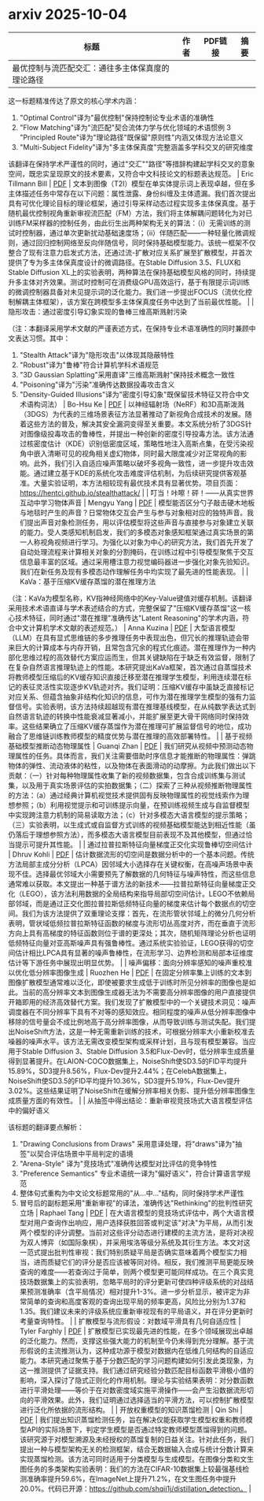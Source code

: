 # arxiv 2025-10-04

| 标题 | 作者 | PDF链接 |  摘要 |
|------|------|--------|------|
| 最优控制与流匹配交汇：通往多主体保真度的理论路径

这一标题精准传达了原文的核心学术内涵：
1. "Optimal Control"译为"最优控制"保持控制论专业术语的准确性
2. "Flow Matching"译为"流匹配"契合流体力学与优化领域的术语惯例
3 "Principled Route"译为"理论路径"既保留"原则性"内涵又体现方法论意义
4. "Multi-Subject Fidelity"译为"多主体保真度"完整涵盖多学科交叉的研究维度

该翻译在保持学术严谨性的同时，通过"交汇""路径"等措辞构建起学科交叉的意象空间，既忠实呈现原文的技术要素，又符合中文科技论文的标题表达规范。 | Eric Tillmann Bill | [PDF](http://arxiv.org/pdf/2510.02315v1) | 文本到图像（T2I）模型在单实体提示词上表现卓越，但在多主体描述任务中常存在以下问题：属性泄露、身份纠缠及主体遗漏。我们首次提出具有可优化理论目标的理论框架，通过引导采样动态过程实现多主体保真度。基于随机最优控制视角重新审视流匹配（FM）方法，我们将主体解耦问题转化为对已训练FM采样器的控制任务，由此衍生出两种架构无关的算法：（i）无需训练的测试时控制器，通过单次更新扰动基础速度场；（ii）伴随匹配——一种轻量化微调规则，通过回归控制网络至反向伴随信号，同时保持基础模型能力。该统一框架不仅整合了现有注意力启发式方法，还通过流-扩散对应关系扩展至扩散模型，并首次提供了专为多主体保真度设计的微调路径。在Stable Diffusion 3.5、FLUX和Stable Diffusion XL上的实验表明，两种算法在保持基础模型风格的同时，持续提升多主体对齐效果。测试时控制可在消费级GPU高效运行，基于有限提示词训练的微调控制器具备对未见提示词的泛化能力。我们进一步提出FOCUS（流优化控制解耦主体框架），该方案在跨模型多主体保真度任务中达到了当前最优性能。 |
| 隐形攻击：通过密度引导幻象实现的鲁棒三维高斯溅射污染

（注：本翻译采用学术文献的严谨表述方式，在保持专业术语准确性的同时兼顾中文表达习惯。其中：
1. "Stealth Attack"译为"隐形攻击"以体现其隐蔽特性
2. "Robust"译为"鲁棒"符合计算机学科术语规范
3. "3D Gaussian Splatting"采用直译"三维高斯溅射"保持技术概念一致性
4. "Poisoning"译为"污染"准确传达数据投毒攻击含义
5. "Density-Guided Illusions"译为"密度引导幻象"既保留技术特征又符合中文术语构词法） | Bo-Hsu Ke | [PDF](http://arxiv.org/pdf/2510.02314v1) | 以神经辐射场（NeRF）和3D高斯泼溅（3DGS）为代表的三维场景表征方法显著推动了新视角合成技术的发展。随着这些方法的普及，解决其安全漏洞变得至关重要。本文系统分析了3DGS针对图像级投毒攻击的鲁棒性，并提出一种创新的密度引导投毒方法。该方法通过核密度估计（KDE）识别低密度区域，策略性地注入高斯点集，在受污染视角中嵌入清晰可见的视角相关虚幻物体，同时最大限度减少对正常视角的影响。此外，我们引入自适应噪声策略以破坏多视角一致性，进一步提升攻击效能。通过建立基于KDE的系统化攻击难度评估机制，为后续研究提供客观基准。大量实验证明，本方法相较现有最优技术具有显著优势。项目页面：https://hentci.github.io/stealthattack/ |
| 叮当！咔嚓！砰！——从真实世界互动中学习物体声音 | Mengyu Yang | [PDF](http://arxiv.org/pdf/2510.02313v1) | 模型能否区分勺子敲击硬木地板与地毯时产生的声音？日常物体交互会产生与参与对象相对应的独特声音。我们提出声音对象检测任务，用以评估模型将这些声音与直接参与对象建立关联的能力。受人类感知机制启发，我们的多模态对象感知框架通过真实场景的第一人称视角视频进行学习。为强化以对象为中心的研究方法，我们首先开发了自动处理流程来计算相关对象的分割掩码，在训练过程中引导模型聚焦于交互信息最丰富的区域。通过采用槽注意力视觉编码器进一步强化对象先验知识。我们在新任务及现有多模态动作理解任务中均实现了最先进的性能表现。 |
| KaVa：基于压缩KV缓存蒸馏的潜在推理方法

（注：KaVa为模型名称，KV指神经网络中的Key-Value键值对缓存机制。该翻译采用技术术语直译与学术表述结合的方式，完整保留了"压缩KV缓存蒸馏"这一核心技术特征，同时通过"潜在推理"准确传达"Latent Reasoning"的学术内涵，符合中文计算机学术文献的表述规范。） | Anna Kuzina | [PDF](http://arxiv.org/pdf/2510.02312v1) | 大型语言模型（LLM）在具有显式思维链的多步推理任务中表现出色，但冗长的推理轨迹会带来巨大的计算成本与内存开销，且常包含冗余的程式化痕迹。潜在推理作为一种内部化思维过程的高效替代方案应运而生，但其关键缺陷在于缺乏有效监督，限制了在复杂自然语言推理轨迹上的性能。本研究提出KaVa框架，首次通过自蒸馏技术将教师模型压缩后的KV缓存知识直接迁移至潜在推理学生模型，利用连续潜在标记的表征灵活性实现逐步KV轨迹对齐。我们证明：压缩KV缓存中虽缺乏直接标记对应关系、但蕴含抽象非结构化知识的信息，可作为潜在推理学生模型的强有力监督信号。实验表明，该方法持续超越现有潜在推理基线模型，在从纯数学表达式到自然语言轨迹的转换中性能衰减显著减小，并能扩展至更大骨干网络同时保持效率。这些结果确立了压缩KV缓存蒸馏作为潜在推理可扩展监督信号的地位，成功融合了思维链训练教师模型的精度优势与潜在推理的高效部署特性。 |
| 基于视频基础模型推断动态物理属性 | Guanqi Zhan | [PDF](http://arxiv.org/pdf/2510.02311v1) | 我们研究从视频中预测动态物理属性的任务。具体而言，我们关注需要借助时序信息才能推断的物理属性：弹跳物体的弹性、流动液体的粘性，以及物体在表面滑动的动摩擦。为此我们做出以下贡献：（一）针对每种物理属性收集了新的视频数据集，包含合成训练集与测试集，以及用于真实场景评估的实拍数据集；（二）探索了三种从视频推断物理属性的方法：（a）通过经典计算机视觉技术提供固有反映物理属性的视觉线索作为理想参照；（b）利用视觉提示和可训练提示向量，在预训练视频生成与自监督模型中实现跨注意力机制的简易读取方法；（c）针对多模态大语言模型的提示策略；（三）实验表明，以生成式或自监督方式训练的视频基础模型能达到相近性能（虽仍落后于理想参照方法），而多模态大语言模型目前表现不及其他模型，但通过恰当提示可提升其性能。 |
| 通过拉普拉斯特征向量梯度正交化实现鲁棒切空间估计 | Dhruv Kohli | [PDF](http://arxiv.org/pdf/2510.02308v1) | 估计数据流形的切空间是数据分析中的一个基本问题。传统方法局部主成分分析（LPCA）因邻域大小选择存在关键权衡，在高噪声场景中表现不佳。选择最优邻域大小需要预先了解数据的几何特征与噪声特性，而这些信息通常难以获取。本文提出一种基于谱方法的新技术——拉普拉斯特征向量梯度正交化（LEGO），该方法利用数据的全局结构来指导局部切空间估计。LEGO不依赖局部邻域，而是通过正交化图拉普拉斯低频特征向量的梯度来估计每个数据点的切空间。我们为该方法提供了双重理论支撑：首先，在流形管状邻域上的微分几何分析表明，管状域低频拉普拉斯特征函数的梯度与流形切丛高度对齐，而在垂直于流形方向上具有高梯度的特征函数则位于谱的更深处；其次，随机矩阵理论分析也证明低频特征向量对亚高斯噪声具有强鲁棒性。通过系统实验验证，LEGO获得的切空间估计相比LPCA具有显著的噪声鲁棒性，在流形学习、边界检测和局部本征维度估计等下游任务中展现出明显优势。 |
| 噪声偏移：面向分辨率感知的噪声重校准以优化低分辨率图像生成 | Ruozhen He | [PDF](http://arxiv.org/pdf/2510.02307v1) | 在固定分辨率集上训练的文本到图像扩散模型通常难以泛化，即使被要求生成低于训练时所见分辨率的图像也是如此。当前的高分辨率文本到图像生成器无法为不需要高分辨率图像的用户直接提供开箱即用的经济高效替代方案。我们发现了扩散模型中的一个关键技术洞见：噪声调度器在不同分辨率下具有不对等的感知效应。相同程度的噪声从低分辨率图像中移除的信号量会不成比例地高于高分辨率图像，从而导致训练与测试失配。我们提出NoiseShift方法，这是一种无需重新训练的技术，可根据分辨率大小重新校准去噪器的噪声水平。该方法无需改变模型架构或采样计划，且与现有模型兼容。当应用于Stable Diffusion 3、Stable Diffusion 3.5和Flux-Dev时，低分辨率生成质量得到显著提升。在LAION-COCO数据集上，NoiseShift使SD3.5的FID平均提升15.89%，SD3提升8.56%，Flux-Dev提升2.44%；在CelebA数据集上，NoiseShift使SD3.5的FID平均提升10.36%，SD3提升5.19%，Flux-Dev提升3.02%。这些结果证明了NoiseShift在缓解分辨率相关伪影、提升低分辨率图像生成质量方面的有效性。 |
| 从抽签中得出结论：重新审视竞技场式大语言模型评估中的偏好语义

该标题的翻译要点解析：
1. "Drawing Conclusions from Draws" 采用意译处理，将"draws"译为"抽签"以契合评估场景中平局判定的语境
2. "Arena-Style" 译为"竞技场式"准确传达模型对比评估的竞争特性
3. "Preference Semantics" 专业术语统一译为"偏好语义"，符合计算语言学规范
4. 整体句式重构为中文论文标题常用的"从...中..."结构，同时保持学术严谨性
5. 冒号后的副标题采用"重新审视"的译法，准确传达"Rethinking"的批判性研究立场 | Raphael Tang | [PDF](http://arxiv.org/pdf/2510.02306v1) | 在大语言模型的竞技场式评估中，两个大语言模型对用户查询作出响应，用户选择获胜回答或判定该"对决"为平局，从而引发两个模型的评分调整。当前对这些评分动态进行建模的主流方法，是将对决视为双人博弈（如国际象棋），并采用埃洛等级分系统及其衍生方法。本文对这一范式提出批判性审视：我们特别质疑平局是否确实意味着两个模型实力相当，进而质疑它们的评分是否应该被等同对待。相反，我们推测平局更能反映查询的难度——若查询过于简单，则两个模型更可能同样成功。在三个真实竞技场数据集上的实验表明，忽略平局时的评分更新可使四种评级系统的对战结果预测准确率（含平局情况）相对提升1-3%。进一步分析显示，被评定为非常简单的查询和高度客观的查询出现平局的频率更高，风险比分别为1.37和1.35。我们建议未来的评级系统应重新审视现有的平局语义，并在评分更新时考量查询特性。 |
| 扩散模型与流形假设：对数域平滑具有几何自适应性 | Tyler Farghly | [PDF](http://arxiv.org/pdf/2510.02305v1) | 扩散模型已实现最先进的性能，在多个领域展现出卓越的泛化能力。然而，支撑这些强大能力的机制至今仍未得到充分理解。基于流形假说的主流推测认为，这种成功源于模型对数据内在低维几何结构的自适应能力。本研究通过聚焦于基于分数匹配的学习问题构建如何引发此类现象，为这一推测提供了证据支持。我们通过研究经验分数匹配目标函数平滑极小值的影响，深入探讨了隐式正则化的作用机制。理论与实验结果表明：对分数函数进行平滑处理——等价于在对数密度域实施平滑操作——会产生沿数据流形切向的平滑效果。此外，我们证明通过选择适当的平滑方法，可以控制扩散模型进行泛化所依据的流形结构。 |
| 开放权重模型的知识蒸馏检测 | Qin Shi | [PDF](http://arxiv.org/pdf/2510.02302v1) | 我们提出知识蒸馏检测任务，旨在解决仅能获取学生模型权重和教师模型API的实际场景下，判定学生模型是否通过特定教师模型蒸馏得到的问题。该研究源于对模型溯源及未经授权的蒸馏复制的日益关注。针对此任务，我们提出一种与模型架构无关的检测框架，结合无数据输入合成与统计分数计算来实现蒸馏检测。该方法可同时适用于分类模型与生成模型。在图像分类和文生图任务的多类架构实验表明：我们的方法在CIFAR-10数据集上较最强基线检测准确率提升59.6%，在ImageNet上提升71.2%，在文生图任务中提升20.0%。代码已开源：https://github.com/shqii1j/distillation_detection。 |
